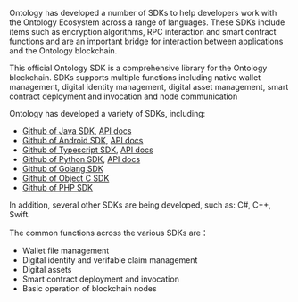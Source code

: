 
Ontology has developed a number of SDKs to help developers work with the Ontology Ecosystem across a range of languages. These SDKs include items such as encryption algorithms, RPC interaction and smart contract functions and are an important bridge for interaction between applications and the Ontology blockchain.

This official Ontology SDK is a comprehensive library for the Ontology blockchain. SDKs supports multiple functions including native wallet management, digital identity management, digital asset management, smart contract deployment and invocation and node communication

Ontology has developed a variety of SDKs, including:

* [Github of Java SDK](https://github.com/ontio/ontology-java-sdk), [API docs](https://apidoc.ont.io/javasdk/)
* [Github of Android SDK](https://github.com/ontio-community/ontology-andriod-sdk), [API docs](https://apidoc.ont.io/javasdk/)
* [Github of Typescript SDK](https://github.com/ontio/ontology-ts-sdk), [API docs](https://apidoc.ont.io/tssdk/)
* [Github of Python SDK](https://github.com/ontio/ontology-python-sdk), [API docs](https://apidoc.ont.io/pythonsdk/)
* [Github of Golang SDK](https://github.com/ontio/ontology-go-sdk)
* [Github of Object C SDK](https://github.com/ontio-community/ontology-oc-sdk)
* [Github of PHP SDK ](https://github.com/ontio-community/ontology-php-sdk)

In addition, several other SDKs are being developed, such as: C#, C++, Swift.

The common functions across the various SDKs are：

* Wallet file management
* Digital identity and verifable claim management
* Digital assets
* Smart contract deployment and invocation
* Basic operation of blockchain nodes 




 